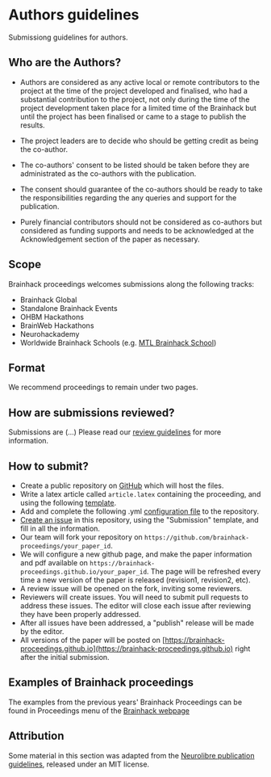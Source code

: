 # Authors guidelines
Submissiong guidelines for authors.

## Who are the Authors?

- Authors are considered as any active local or remote contributors to the project at the time of the project developed and finalised, who had a substantial contribution to the project, not only during the time of the project development taken place for a limited time of the Brainhack but until the project has been finalised or came to a stage to publish the results.

- The project leaders are to decide who should be getting credit as being the co-author.

- The co-authors' consent to be listed should be taken before they are administrated as the co-authors with the publication.

- The consent should guarantee of the co-authors should be ready to take the responsibilities regarding the any queries and support for the publication. 

- Purely financial contributors should not be considered as co-authors but considered as funding supports and needs to be acknowledged at the Acknowledgement section of the paper as necessary. 


## Scope

Brainhack proceedings welcomes submissions along the following tracks:
 - Brainhack Global
 - Standalone Brainhack Events
 - OHBM Hackathons
 - BrainWeb Hackathons
 - Neurohackademy 
 - Worldwide Brainhack Schools (e.g. [MTL Brainhack School](https://school.brainhackmtl.org/register/))
 
## Format
We recommend proceedings to remain under two pages.

## How are submissions reviewed?

Submissions are (...)  Please read our [review guidelines](REVIEWERS.md) for more information.

## How to submit?

 - Create a public repository on [GitHub](https://github.com/) which will host the files.
 - Write a latex article called `article.latex` containing the proceeding, and using the following [template]().
 - Add and complete the following .yml [configuration file]() to the repository.
 - [Create an issue](https://github.com/brainhack-proceedings/submit/issues/new?assignees=&labels=HOPE+Object+Submission&template=hope-object-issue-template.md&title=) in this repository, using the "Submission" template, and fill in all the information.
 - Our team will fork your repository on `https://github.com/brainhack-proceedings/your_paper_id`.
 - We will configure a new github page, and make the paper information and pdf available on `https://brainhack-proceedings.github.io/your_paper_id`. The page will be refreshed every time a new version of the paper is released (revision1, revision2, etc).
 - A review issue will be opened on the fork, inviting some reviewers.
 - Reviewers will create issues. You will need to submit pull requests to address these issues. The editor will close each issue after reviewing they have been properly addressed.
 - After all issues have been addressed, a "publish" release will be made by the editor.
 - All versions of the paper will be posted on [https://brainhack-proceedings.github.io](https://brainhack-proceedings.github.io) right after the initial submission.

## Examples of Brainhack proceedings

The examples from the previous years' Brainhack Proceedings can be found in Proceedings menu of the [Brainhack webpage](http://www.brainhack.org/)

## Attribution
Some material in this section was adapted from the [Neurolibre publication guidelines](https://docs.neurolibre.com/en/latest/), released under an MIT license.
